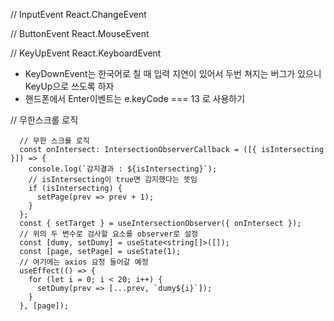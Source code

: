 // InputEvent
React.ChangeEvent<HTMLInputElement>

// ButtonEvent
React.MouseEvent<HTMLButtonElement>

// KeyUpEvent
React.KeyboardEvent<HTMLInputElement>

- KeyDownEvent는 한국어로 칠 때 입력 지연이 있어서 두번 쳐지는 버그가 있으니 KeyUp으로 쓰도록 하자
- 핸드폰에서 Enter이벤트는 e.keyCode === 13 로 사용하기

// 무한스크롤 로직

```
  // 무한 스크롤 로직
  const onIntersect: IntersectionObserverCallback = ([{ isIntersecting }]) => {
    console.log(`감지결과 : ${isIntersecting}`);
    // isIntersecting이 true면 감지했다는 뜻임
    if (isIntersecting) {
      setPage(prev => prev + 1);
    }
  };
  const { setTarget } = useIntersectionObserver({ onIntersect });
  // 위의 두 변수로 검사할 요소를 observer로 설정
  const [dumy, setDumy] = useState<string[]>([]);
  const [page, setPage] = useState(1);
  // 여기에는 axios 요청 들어갈 예정
  useEffect(() => {
    for (let i = 0; i < 20; i++) {
      setDumy(prev => [...prev, `dumy${i}`]);
    }
  }, [page]);
```
